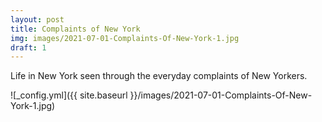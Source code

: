 ```yaml
---
layout: post
title: Complaints of New York
img: images/2021-07-01-Complaints-Of-New-York-1.jpg
draft: 1
---
```


Life in New York seen through the everyday complaints of  New Yorkers.


![_config.yml]({{ site.baseurl }}/images/2021-07-01-Complaints-Of-New-York-1.jpg)


<link rel="stylesheet" href="https://synced.to/static/theme/assets/css/fontawesome/css/all.min.css" />
<link rel="stylesheet" href="https://cdn.jsdelivr.net/gh/openlayers/openlayers.github.io@master/en/v6.4.3/css/ol.css" type="text/css" />
<link rel="stylesheet" href="https://blog.synced.to/datascripts/2021-07-01-Complaints-Of-New-York/dashboard.css" />
<script src="https://synced.to/static/theme/assets/js/moment.min.js?v=8c2de"></script>
<script src="https://cdn.jsdelivr.net/gh/openlayers/openlayers.github.io@master/en/v6.4.3/build/ol.js"></script>

<div class="sydb-container">
<div class="sydb-inner-container">
<!--
<div class="sydb-header-container">
<h4>Complaints of New York</h4>
<div style="max-width: 400px; text-align: center; margin-bottom: 6px;">
Life in New York, seen through the everyday complaints of  New Yorkers.  
</div>
</div>
-->
<div class="sydb-dashboard-container">
<div class="sydb-map-container">
<div id="sydb-map" style="height: 100%;">
</div>
<div id="sydb-date-display"></div>
</div>
<div class="sydb-content-container">
<div id="sydb-anim-controls" aria-label="Animation controls">
  <div class="sydb-slider-container">
      <input type="range" min="0" max="1440" 
             value="0" class="sydb-slider" id="sydb-timerange" />
  </div>
  <i id="sydb-toggleplay" class="sydb-toggleplay fas fa-play sydb-icon-button" aria-hidden="true"></i>
  <i id="sydb-reset" class="fas fa-stop sydb-icon-button" aria-hidden="true"></i>
  <i id="sydb-togglevolume" class="fas fa-volume-down sydb-icon-button" aria-hidden="true"></i>

</div>
<div id="sydb-content"></div>
<span id="sydb-content-cover-menu">

<div>
    <h4>Choose a date</h4>
</div>

<div id="sydb-content-cover-menu-input">
<input id="sydb-viewdate"  name="viewdate" type="date" />
<i id="sydb-toggleplay-cover-menu" class="sydb-toggleplay fas fa-play sydb-icon-button-large" 
    aria-hidden="true"></i>
</div>

<div id="sydb-suggested-dates">
    <a data-suggested-event="newyear" class="sydb-suggested" href="#" >
        New years
    </a>
    <a data-suggested-event="lockdown" class="sydb-suggested" href="#" >
        Lockdown
    </a>
</div>

<img id="sydb-loading-spinner" src="https://blog.synced.to/datascripts/2021-07-01-Complaints-Of-New-York/three-dots.svg" />

</span>
</div>
</div>


<div style="text-align: center; font-size: 1rem; flex: 0; padding: 6px;">
</div>

</div>
</div>

<script src="https://blog.synced.to/datascripts/2021-07-01-Complaints-Of-New-York/main_ts_multicity.js"></script>
<script>
    var uri_fn = function(fromstr, tostr){
                return `https://data.cityofnewyork.us/resource/erm2-nwe9.json?$where=created_date between '${fromstr}' and '${tostr}'&$order=created_date ASC&$limit=100000`
    }
    var soundpath = '/datascripts/2021-07-01-Complaints-Of-New-York/NYCAmbience.mp3'
    var data_format_fn = function (item) {
        return item
    }
    var latestdate = moment.utc().set({hour:0,minute:0,second:0,millisecond:0})
                           .subtract(3,'days').set({hour:0,minute:0,second:0,millisecond:0})
    var earliestdate = latestdate.clone().subtract(3, "years").set({hour:0,minute:0,second:0,millisecond:0})
    var opts = {
        city_coords: [-73.8404, 40.7360],
        map_zoom: 9,
        periodlength_mins: null,
        periodlength_maxcount: null,
        latestdate: latestdate,
        earliestdate: earliestdate
    }
    loadAppForCity(uri_fn, data_format_fn, soundpath, opts) 
</script>





[Rahman](https://www.linkedin.com/in/rahman-zane/) and [Sachin](https://www.linkedin.com/in/sachinvasudevan/) - <team@synced.to>

*311 complaints data from [NYC OpenData](https://opendata.cityofnewyork.us/), photo by [Victor He](https://unsplash.com/@victorhwn725), sound by [freesound/lazymonk](https://freesound.org/people/lazymonk/sounds/214319/)*


_Explore more on [the Synced app](http://onelink.to/8ttzr9), where you can find meaningful places, nearaway and faraway._
